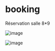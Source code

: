# booking
Réservation salle 8*9


![image](https://user-images.githubusercontent.com/75574677/111697097-655a6800-8835-11eb-8f53-17d36bec39dc.png)

![image](https://user-images.githubusercontent.com/75574677/111696802-05fc5800-8835-11eb-82c7-2277a78fa325.png)
